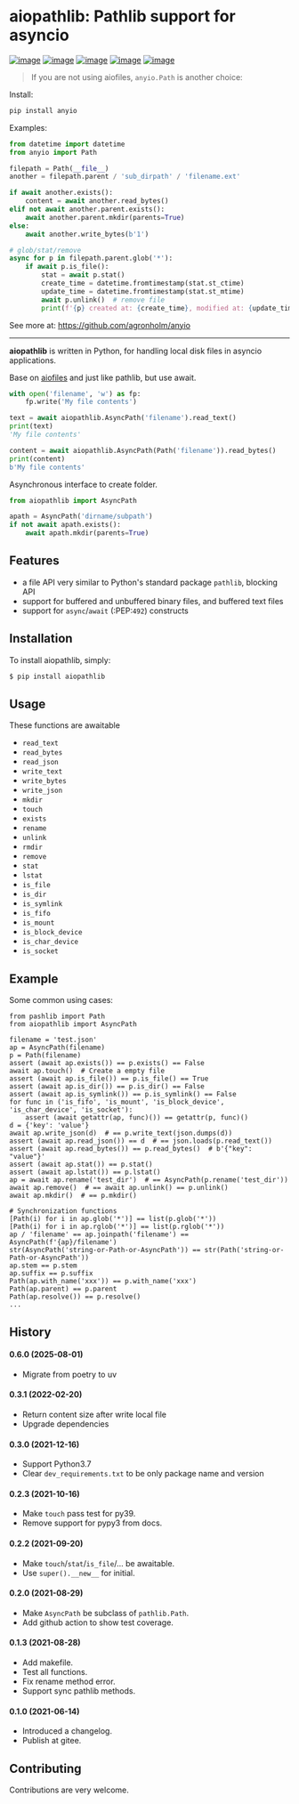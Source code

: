 aiopathlib: Pathlib support for asyncio
=======================================

[![image](https://img.shields.io/pypi/v/aiopathlib.svg)](https://pypi.org/project/aiopathlib/)
[![image](https://img.shields.io/pypi/pyversions/aiopathlib.svg)](https://pypi.org/project/aiopathlib/)
[![image](https://img.shields.io/pypi/l/aiopathlib.svg)](https://pypi.org/project/aiopathlib/)
[![image](https://img.shields.io/codecov/c/github/waketzheng/aiopathlib/master.svg)](https://codecov.io/github/waketzheng/aiopathlib?branch=master)
[![image](https://img.shields.io/badge/code%20style-pep8-green.svg)](https://www.python.org/dev/peps/pep-0008/)

> If you are not using aiofiles, `anyio.Path` is another choice:

Install:
```bash
pip install anyio
```
Examples:
```py
from datetime import datetime
from anyio import Path

filepath = Path(__file__)
another = filepath.parent / 'sub_dirpath' / 'filename.ext'

if await another.exists():
    content = await another.read_bytes()
elif not await another.parent.exists():
    await another.parent.mkdir(parents=True)
else:
    await another.write_bytes(b'1')

# glob/stat/remove
async for p in filepath.parent.glob('*'):
    if await p.is_file():
        stat = await p.stat()
        create_time = datetime.fromtimestamp(stat.st_ctime)
        update_time = datetime.fromtimestamp(stat.st_mtime)
        await p.unlink()  # remove file
        print(f'{p} created at: {create_time}, modified at: {update_time}, removed at: {datetime.now()}')
```
See more at: https://github.com/agronholm/anyio

------
**aiopathlib** is written in Python, for handling local
disk files in asyncio applications.

Base on [aiofiles](https://github.com/Tinche/aiofiles) and just like pathlib, but use await.

```py
with open('filename', 'w') as fp:
    fp.write('My file contents')

text = await aiopathlib.AsyncPath('filename').read_text()
print(text)
'My file contents'

content = await aiopathlib.AsyncPath(Path('filename')).read_bytes()
print(content)
b'My file contents'
```

Asynchronous interface to create folder.

```py
from aiopathlib import AsyncPath

apath = AsyncPath('dirname/subpath')
if not await apath.exists():
    await apath.mkdir(parents=True)
```


Features
--------

- a file API very similar to Python's standard package `pathlib`, blocking API
- support for buffered and unbuffered binary files, and buffered text files
- support for ``async``/``await`` (:PEP:`492`) constructs


Installation
------------

To install aiopathlib, simply:


```bash
$ pip install aiopathlib
```


Usage
-----
These functions are awaitable

* ``read_text``
* ``read_bytes``
* ``read_json``
* ``write_text``
* ``write_bytes``
* ``write_json``
* ``mkdir``
* ``touch``
* ``exists``
* ``rename``
* ``unlink``
* ``rmdir``
* ``remove``
* ``stat``
* ``lstat``
* ``is_file``
* ``is_dir``
* ``is_symlink``
* ``is_fifo``
* ``is_mount``
* ``is_block_device``
* ``is_char_device``
* ``is_socket``

Example
-------
Some common using cases:

```
from pashlib import Path
from aiopathlib import AsyncPath

filename = 'test.json'
ap = AsyncPath(filename)
p = Path(filename)
assert (await ap.exists()) == p.exists() == False
await ap.touch()  # Create a empty file
assert (await ap.is_file()) == p.is_file() == True
assert (await ap.is_dir()) == p.is_dir() == False
assert (await ap.is_symlink()) == p.is_symlink() == False
for func in ('is_fifo', 'is_mount', 'is_block_device', 'is_char_device', 'is_socket'):
    assert (await getattr(ap, func)()) == getattr(p, func)()
d = {'key': 'value'}
await ap.write_json(d)  # == p.write_text(json.dumps(d))
assert (await ap.read_json()) == d  # == json.loads(p.read_text())
assert (await ap.read_bytes()) == p.read_bytes()  # b'{"key": "value"}'
assert (await ap.stat()) == p.stat()
assert (await ap.lstat()) == p.lstat()
ap = await ap.rename('test_dir')  # == AsyncPath(p.rename('test_dir'))
await ap.remove()  # == await ap.unlink() == p.unlink()
await ap.mkdir()  # == p.mkdir()

# Synchronization functions
[Path(i) for i in ap.glob('*')] == list(p.glob('*'))
[Path(i) for i in ap.rglob('*')] == list(p.rglob('*'))
ap / 'filename' == ap.joinpath('filename') == AsyncPath(f'{ap}/filename')
str(AsyncPath('string-or-Path-or-AsyncPath')) == str(Path('string-or-Path-or-AsyncPath'))
ap.stem == p.stem
ap.suffix == p.suffix
Path(ap.with_name('xxx')) == p.with_name('xxx')
Path(ap.parent) == p.parent
Path(ap.resolve()) == p.resolve()
...
```


History
-------

#### 0.6.0 (2025-08-01)
- Migrate from poetry to uv

#### 0.3.1 (2022-02-20)

- Return content size after write local file
- Upgrade dependencies

#### 0.3.0 (2021-12-16)

- Support Python3.7
- Clear `dev_requirements.txt` to be only package name and version

#### 0.2.3 (2021-10-16)

- Make `touch` pass test for py39.
- Remove support for pypy3 from docs.

#### 0.2.2 (2021-09-20)

- Make `touch`/`stat`/`is_file`/... be awaitable.
- Use `super().__new__` for initial.

#### 0.2.0 (2021-08-29)

- Make `AsyncPath` be subclass of `pathlib.Path`.
- Add github action to show test coverage.

#### 0.1.3 (2021-08-28)

- Add makefile.
- Test all functions.
- Fix rename method error.
- Support sync pathlib methods.

#### 0.1.0 (2021-06-14)

- Introduced a changelog.
- Publish at gitee.


Contributing
------------

Contributions are very welcome.
